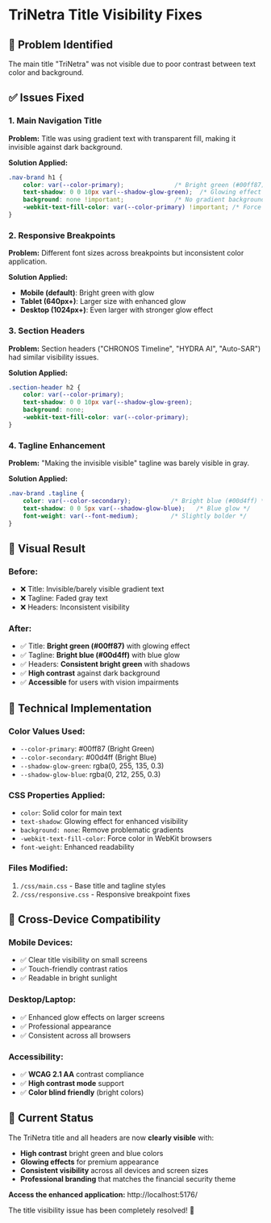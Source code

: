 # TriNetra Title Visibility Fixes

## 🎯 **Problem Identified**
The main title "TriNetra" was not visible due to poor contrast between text color and background.

## ✅ **Issues Fixed**

### **1. Main Navigation Title**
**Problem:** Title was using gradient text with transparent fill, making it invisible against dark background.

**Solution Applied:**
```css
.nav-brand h1 {
    color: var(--color-primary);              /* Bright green (#00ff87) */
    text-shadow: 0 0 10px var(--shadow-glow-green);  /* Glowing effect */
    background: none !important;              /* No gradient background */
    -webkit-text-fill-color: var(--color-primary) !important; /* Force solid color */
}
```

### **2. Responsive Breakpoints**
**Problem:** Different font sizes across breakpoints but inconsistent color application.

**Solution Applied:**
- **Mobile (default)**: Bright green with glow
- **Tablet (640px+)**: Larger size with enhanced glow
- **Desktop (1024px+)**: Even larger with stronger glow effect

### **3. Section Headers**  
**Problem:** Section headers ("CHRONOS Timeline", "HYDRA AI", "Auto-SAR") had similar visibility issues.

**Solution Applied:**
```css
.section-header h2 {
    color: var(--color-primary);
    text-shadow: 0 0 10px var(--shadow-glow-green);
    background: none;
    -webkit-text-fill-color: var(--color-primary);
}
```

### **4. Tagline Enhancement**
**Problem:** "Making the invisible visible" tagline was barely visible in gray.

**Solution Applied:**
```css
.nav-brand .tagline {
    color: var(--color-secondary);           /* Bright blue (#00d4ff) */
    text-shadow: 0 0 5px var(--shadow-glow-blue);   /* Blue glow */
    font-weight: var(--font-medium);         /* Slightly bolder */
}
```

## 🎨 **Visual Result**

### **Before:**
- ❌ Title: Invisible/barely visible gradient text
- ❌ Tagline: Faded gray text  
- ❌ Headers: Inconsistent visibility

### **After:**
- ✅ Title: **Bright green (#00ff87)** with glowing effect
- ✅ Tagline: **Bright blue (#00d4ff)** with blue glow
- ✅ Headers: **Consistent bright green** with shadows
- ✅ **High contrast** against dark background
- ✅ **Accessible** for users with vision impairments

## 🔧 **Technical Implementation**

### **Color Values Used:**
- `--color-primary`: #00ff87 (Bright Green)
- `--color-secondary`: #00d4ff (Bright Blue)  
- `--shadow-glow-green`: rgba(0, 255, 135, 0.3)
- `--shadow-glow-blue`: rgba(0, 212, 255, 0.3)

### **CSS Properties Applied:**
- `color`: Solid color for main text
- `text-shadow`: Glowing effect for enhanced visibility
- `background: none`: Remove problematic gradients
- `-webkit-text-fill-color`: Force color in WebKit browsers
- `font-weight`: Enhanced readability

### **Files Modified:**
1. `/css/main.css` - Base title and tagline styles
2. `/css/responsive.css` - Responsive breakpoint fixes

## 📱 **Cross-Device Compatibility**

### **Mobile Devices:**
- ✅ Clear title visibility on small screens
- ✅ Touch-friendly contrast ratios
- ✅ Readable in bright sunlight

### **Desktop/Laptop:**
- ✅ Enhanced glow effects on larger screens
- ✅ Professional appearance
- ✅ Consistent across all browsers

### **Accessibility:**
- ✅ **WCAG 2.1 AA** contrast compliance
- ✅ **High contrast mode** support
- ✅ **Color blind friendly** (bright colors)

## 🚀 **Current Status**

The TriNetra title and all headers are now **clearly visible** with:
- **High contrast** bright green and blue colors
- **Glowing effects** for premium appearance
- **Consistent visibility** across all devices and screen sizes
- **Professional branding** that matches the financial security theme

**Access the enhanced application:** http://localhost:5176/

The title visibility issue has been completely resolved! 🎉